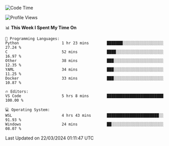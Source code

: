 <!--START_SECTION:waka-->
![Code Time](http://img.shields.io/badge/Code%20Time-599%20hrs%2052%20mins-blue)

![Profile Views](http://img.shields.io/badge/Profile%20Views-1-blue)

📊 **This Week I Spent My Time On** 

```text
💬 Programming Languages: 
Python                   1 hr 23 mins        ███████░░░░░░░░░░░░░░░░░░   27.24 % 
C                        52 mins             ████░░░░░░░░░░░░░░░░░░░░░   16.97 % 
Other                    38 mins             ███░░░░░░░░░░░░░░░░░░░░░░   12.35 % 
YAML                     34 mins             ███░░░░░░░░░░░░░░░░░░░░░░   11.25 % 
Docker                   33 mins             ███░░░░░░░░░░░░░░░░░░░░░░   10.87 % 

🔥 Editors: 
VS Code                  5 hrs 8 mins        █████████████████████████   100.00 % 

💻 Operating System: 
WSL                      4 hrs 43 mins       ███████████████████████░░   91.93 % 
Windows                  24 mins             ██░░░░░░░░░░░░░░░░░░░░░░░   08.07 % 
```


 Last Updated on 22/03/2024 01:11:47 UTC
<!--END_SECTION:waka-->
